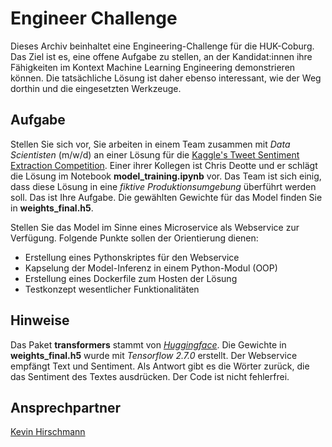 # Engineer Challenge

Dieses Archiv beinhaltet eine Engineering-Challenge für die HUK-Coburg. Das Ziel ist es, eine offene Aufgabe zu stellen, an der Kandidat:innen ihre Fähigkeiten im Kontext Machine Learning Engineering demonstrieren können. Die tatsächliche Lösung ist daher ebenso interessant, wie der Weg dorthin und die eingesetzten Werkzeuge.

## Aufgabe

Stellen Sie sich vor, Sie arbeiten in einem Team zusammen mit *Data Scientisten* (m/w/d) an einer Lösung für die [Kaggle's Tweet Sentiment Extraction Competition](https://www.kaggle.com/c/tweet-sentiment-extraction). Einer ihrer Kollegen ist Chris Deotte und er schlägt die Lösung im Notebook **model_training.ipynb** vor. Das Team ist sich einig, dass diese Lösung in eine *fiktive Produktionsumgebung* überführt werden soll. Das ist Ihre Aufgabe. Die gewählten Gewichte für das Model finden Sie in **weights_final.h5**.

Stellen Sie das Model im Sinne eines Microservice als Webservice zur Verfügung.
Folgende Punkte sollen der Orientierung dienen:

- Erstellung eines Pythonskriptes für den Webservice
- Kapselung der Model-Inferenz in einem Python-Modul (OOP)
- Erstellung eines Dockerfile zum Hosten der Lösung
- Testkonzept wesentlicher Funktionalitäten

## Hinweise

Das Paket **transformers** stammt von *[Huggingface](https://huggingface.co/)*.
Die Gewichte in **weights_final.h5** wurde mit *Tensorflow 2.7.0* erstellt.
Der Webservice empfängt Text und Sentiment.
Als Antwort gibt es die Wörter zurück, die das Sentiment des Textes ausdrücken.
Der Code ist nicht fehlerfrei.


## Ansprechpartner

[Kevin Hirschmann](mailto:Kevin.Hirschmann@huk-coburg.de)